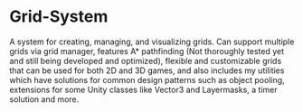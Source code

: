 # Grid-System

A system for creating, managing, and visualizing grids. 
Can support multiple grids via grid manager, features A* pathfinding (Not thoroughly tested yet and still being developed and optimized), 
flexible and customizable grids that can be used for both 2D and 3D games, and also includes my utilities which have solutions for common design patterns 
such as object pooling, extensions for some Unity classes like Vector3 and Layermasks, a timer solution and more. 
